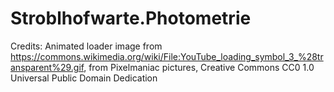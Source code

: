 # Stroblhofwarte.Photometrie

Credits: Animated loader image from https://commons.wikimedia.org/wiki/File:YouTube_loading_symbol_3_%28transparent%29.gif,
         from Pixelmaniac pictures, Creative Commons CC0 1.0 Universal Public Domain Dedication
